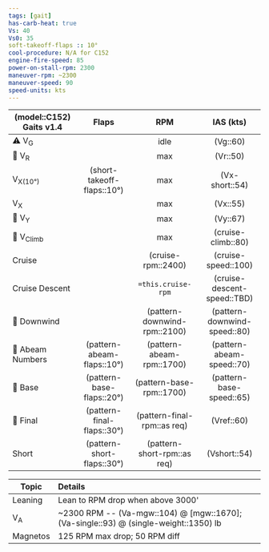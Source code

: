 ```yaml
---
tags: [gait]
has-carb-heat: true
Vs: 40
Vs0: 35
soft-takeoff-flaps :: 10°
cool-procedure: N/A for C152
engine-fire-speed: 85
power-on-stall-rpm: 2300
maneuver-rpm: ~2300
maneuver-speed: 90
speed-units: kts
---
```


| **(model::C152) Gaits** v1.4 |         **Flaps**          |           **RPM**            |          **IAS (kts)**           |
| ---------------------------- |:--------------------------:|:----------------------------:|:--------------------------------:|
| ⚠️ V<sub>G</sub>             |                            |             idle             |             (Vg::60)             |
| 🛫 V<sub>R</sub>             |                            |             max              |             (Vr::50)             |
| V<sub>X(10°)</sub>           |   (short-takeoff-flaps::10°)    |             max              |            (Vx-short::54)            |
| V<sub>X</sub>                |                            |             max              |             (Vx::55)             |
| 🛫 V<sub>Y</sub>             |                            |             max              |             (Vy::67)             |
| 🛫 V<sub>Climb</sub>         |                            |             max              |        (cruise-climb::80)        |
| Cruise                       |                            |      (cruise-rpm::2400)      |       (cruise-speed::100)        |
| Cruise Descent               |                            |      `=this.cruise-rpm`      |   (cruise-descent-speed::TBD)    |
| 🛬 Downwind                  |                            | (pattern-downwind-rpm::2100) | (pattern-downwind-speed::80) |
| 🛬 Abeam Numbers             | (pattern-abeam-flaps::10°) |  (pattern-abeam-rpm::1700)   |    (pattern-abeam-speed::70)     |
| 🛬 Base                      | (pattern-base-flaps::20°)  |   (pattern-base-rpm::1700)   |     (pattern-base-speed::65)     |
| 🛬 Final                     | (pattern-final-flaps::30°) | (pattern-final-rpm::as req)  |            (Vref::60)            |
| Short                        | (pattern-short-flaps::30°) | (pattern-short-rpm::as req)  |           (Vshort::54)           |


| Topic         | Details                                                                                                         |
| ------------- |:--------------------------------------------------------------------------------------------------------------- |
| Leaning       | Lean to RPM drop when above 3000'                                                                               |
| V<sub>A</sub> | ~2300 RPM -- (Va-mgw::104) @ [mgw::1670]; (Va-single::93) @ (single-weight::1350) lb |
| Magnetos      | 125 RPM max drop; 50 RPM diff                                                                                                                |
